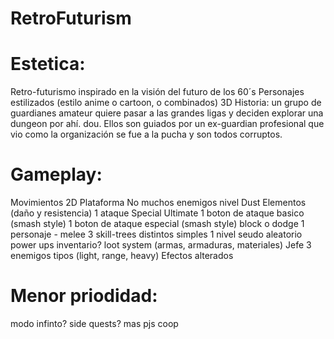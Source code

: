 # RetroFuturism


# Estetica:
Retro-futurismo inspirado en la visión del futuro de los 60´s
Personajes estilizados (estilo anime o cartoon, o combinados)
3D
Historia: un grupo de guardianes amateur quiere pasar a las grandes ligas y deciden explorar una dungeon por ahí. dou. Ellos son guiados por un ex-guardian profesional que vio como la organización se fue a la pucha y son todos corruptos.

# Gameplay: 
Movimientos 2D 
Plataforma
No muchos enemigos nivel Dust
Elementos (daño y resistencia)
1 ataque Special Ultimate 
1 boton de ataque basico (smash style)
1 boton de ataque especial (smash style)
block o dodge
1 personaje - melee
3 skill-trees distintos simples
1 nivel seudo aleatorio
power ups
inventario?
loot system (armas, armaduras, materiales)
Jefe
3 enemigos tipos (light, range, heavy)
Efectos alterados

# Menor priodidad:
modo infinto?
side quests?
mas pjs
coop
